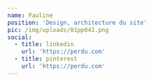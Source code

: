 ```yaml
---
name: Pauline
position: 'Design, architecture du site'
pic: /img/uploads/01pp041.png
social:
  - title: linkedin
    url: 'https://perdu.com'
  - title: pinterest
    url: 'https://perdu.com'
---
```


